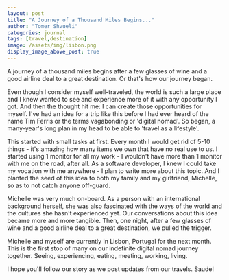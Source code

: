 ```yaml
---
layout: post
title: "A Journey of a Thousand Miles Begins..."
author: "Tomer Shvueli"
categories: journal
tags: [travel,destination]
image: /assets/img/lisbon.png
display_image_above_post: true
---
```


A journey of a thousand miles begins after a few glasses of wine and a good airline deal to a great destination. Or that's how our journey began. 

Even though I consider myself well-traveled, the world is such a large place and I knew wanted to see and experience more of it with any opportunity I got. And then the thought hit me: I can create those opportunities for myself. I've had an idea for a trip like this before I had ever heard of the name Tim Ferris or the terms vagabonding or 'digital nomad'. So began, a many-year's long plan in my head to be able to 'travel as a lifestyle'. 

This started with small tasks at first. Every month I would get rid of 5-10 things - it's amazing how many items we own that have no real use to us. I started using 1 monitor for all my work - I wouldn't have more than 1 monitor with me on the road, after all. As a software developer, I knew I could take my vocation with me anywhere - I plan to write more about this topic. And I planted the seed of this idea to both my family and my girlfriend, Michelle, so as to not catch anyone off-guard. 

Michelle was very much on-board. As a person with an international background herself, she was also fascinated with the ways of the world and the cultures she hasn't experienced yet. Our conversations about this idea became more and more tangible. Then, one night, after a few glasses of wine and a good airline deal to a great destination, we pulled the trigger. 

Michelle and myself are currently in Lisbon, Portugal for the next month. This is the first stop of many on our indefinite digital nomad journey together. Seeing, experiencing, eating, meeting, working, living. 

I hope you'll follow our story as we post updates from our travels. Saude!  
